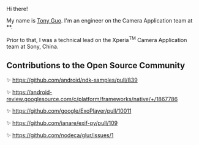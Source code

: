 <!--
tonykwok/tonykwok** is a ✨ _special_ ✨ repository because its `README.md` (this file) appears on your GitHub profile.
-->

Hi there!

My name is [Tony Guo](https://tonykwok.github.io/). I'm an engineer on the Camera Application team at **.

Prior to that, I was a technical lead on the Xperia<sup>TM</sup> Camera Application team at Sony, China.

Contributions to the Open Source Community
---

✨ https://github.com/android/ndk-samples/pull/839

✨ https://android-review.googlesource.com/c/platform/frameworks/native/+/1867786

✨ https://github.com/google/ExoPlayer/pull/10011

✨ https://github.com/ianare/exif-py/pull/109

✨ https://github.com/nodeca/glur/issues/1

